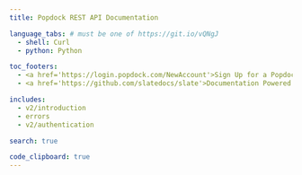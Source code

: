 ```yaml
---
title: Popdock REST API Documentation

language_tabs: # must be one of https://git.io/vQNgJ
  - shell: Curl
  - python: Python

toc_footers:
  - <a href='https://login.popdock.com/NewAccount'>Sign Up for a Popdock Trial</a>
  - <a href='https://github.com/slatedocs/slate'>Documentation Powered by Slate</a>

includes:
  - v2/introduction
  - errors
  - v2/authentication

search: true

code_clipboard: true
---
```

